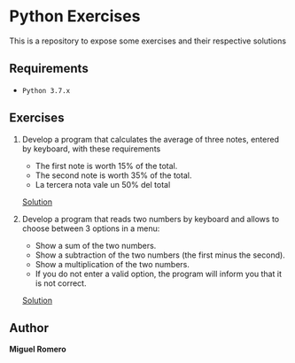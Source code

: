 # Python Exercises

This is a repository to expose some exercises and their respective solutions

## Requirements

* `Python 3.7.x`

## Exercises

1. Develop a program that calculates the average of three notes, entered by keyboard, with these requirements 

    - The first note is worth 15% of the total. 
    - The second note is worth 35% of the total.
    - La tercera nota vale un 50% del total

    [Solution](calcula_nota_porcentual.py)

2. Develop a program that reads two numbers by keyboard and allows to choose between 3 options in a menu: 

    - Show a sum of the two numbers.
    - Show a subtraction of the two numbers (the first minus the second).
    - Show a multiplication of the two numbers.
    - If you do not enter a valid option, the program will inform you that it is not correct.

    [Solution](control_flujo_1.py)

## Author
**Miguel Romero**